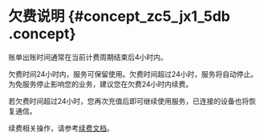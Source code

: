 # 欠费说明 {#concept_zc5_jx1_5db .concept}

账单出账时间通常在当前计费周期结束后4小时内。

欠费时间24小时内，服务可保留使用。欠费时间超过24小时，服务将自动停止。为免服务停止影响您的业务，建议您在欠费24小时内续费。

若欠费时间超过24小时，您再次充值后即可继续使用服务，已连接的设备也将恢复通信。

续费相关操作，请参考[续费文档](https://help.aliyun.com/knowledge_detail/37118.html)。

